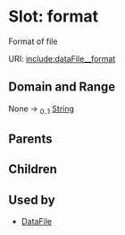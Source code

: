 
# Slot: format


Format of file

URI: [include:dataFile__format](https://w3id.org/include/dataFile__format)


## Domain and Range

None &#8594;  <sub>0..1</sub> [String](types/String.md)

## Parents


## Children


## Used by

 * [DataFile](DataFile.md)
